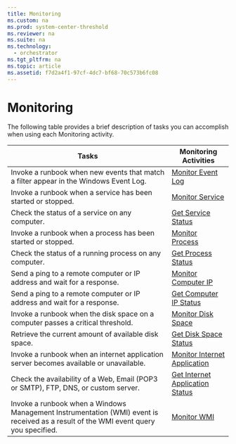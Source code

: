 ```yaml
---
title: Monitoring
ms.custom: na
ms.prod: system-center-threshold
ms.reviewer: na
ms.suite: na
ms.technology: 
  - orchestrator
ms.tgt_pltfrm: na
ms.topic: article
ms.assetid: f7d2a4f1-97cf-4dc7-bf68-70c573b6fc08
---
```

# Monitoring
The following table provides a brief description of tasks you can accomplish when using each Monitoring activity.  
  
|Tasks|Monitoring Activities|  
|---------|-------------------------|  
|Invoke a runbook when new events that match a filter appear in the Windows Event Log.|[Monitor Event Log](../../orch/reference/Monitor-Event-Log.md)|  
|Invoke a runbook when a service has been started or stopped.|[Monitor Service](../../orch/reference/Monitor-Service.md)|  
|Check the status of a service on any computer.|[Get Service Status](../../orch/reference/Get-Service-Status.md)|  
|Invoke a runbook when a process has been started or stopped.|[Monitor Process](../../orch/reference/Monitor-Process.md)|  
|Check the status of a running process on any computer.|[Get Process Status](../../orch/reference/Get-Process-Status.md)|  
|Send a ping to a remote computer or IP address and wait for a response.|[Monitor Computer IP](../../orch/reference/Monitor-Computer-IP.md)|  
|Send a ping to a remote computer or IP address and wait for a response.|[Get Computer IP Status](../../orch/reference/Get-Computer-IP-Status.md)|  
|Invoke a runbook when the disk space on a computer passes a critical threshold.|[Monitor Disk Space](../../orch/reference/Monitor-Disk-Space.md)|  
|Retrieve the current amount of available disk space.|[Get Disk Space Status](../../orch/reference/Get-Disk-Space-Status.md)|  
|Invoke a runbook when an internet application server becomes available or unavailable.|[Monitor Internet Application](../../orch/reference/Monitor-Internet-Application.md)|  
|Check the availability of a Web, Email \(POP3 or SMTP\), FTP, DNS, or custom server.|[Get Internet Application Status](../../orch/reference/Get-Internet-Application-Status.md)|  
|Invoke a runbook when a Windows Management Instrumentation \(WMI\) event is received as a result of the WMI event query you specified.|[Monitor WMI](../../orch/reference/Monitor-WMI.md)|  
  
